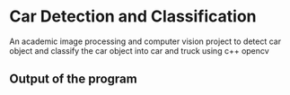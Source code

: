 # Car Detection and Classification
An academic image processing and computer vision project to detect car object and classify the car object into car and truck using c++ opencv

## Output of the program
